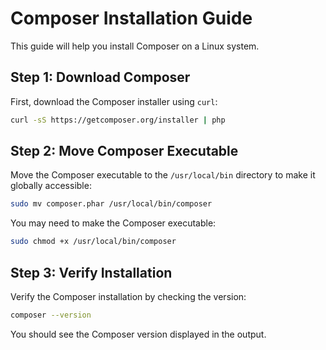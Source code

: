 <!-- Composer Installation Guide -->
# Composer Installation Guide

This guide will help you install Composer on a Linux system.

## Step 1: Download Composer

First, download the Composer installer using `curl`:

```sh
curl -sS https://getcomposer.org/installer | php
```

## Step 2: Move Composer Executable

Move the Composer executable to the `/usr/local/bin` directory to make it globally accessible:

```sh
sudo mv composer.phar /usr/local/bin/composer
```

You may need to make the Composer executable:

```sh
sudo chmod +x /usr/local/bin/composer
```

## Step 3: Verify Installation

Verify the Composer installation by checking the version:

```sh
composer --version
```

You should see the Composer version displayed in the output.
